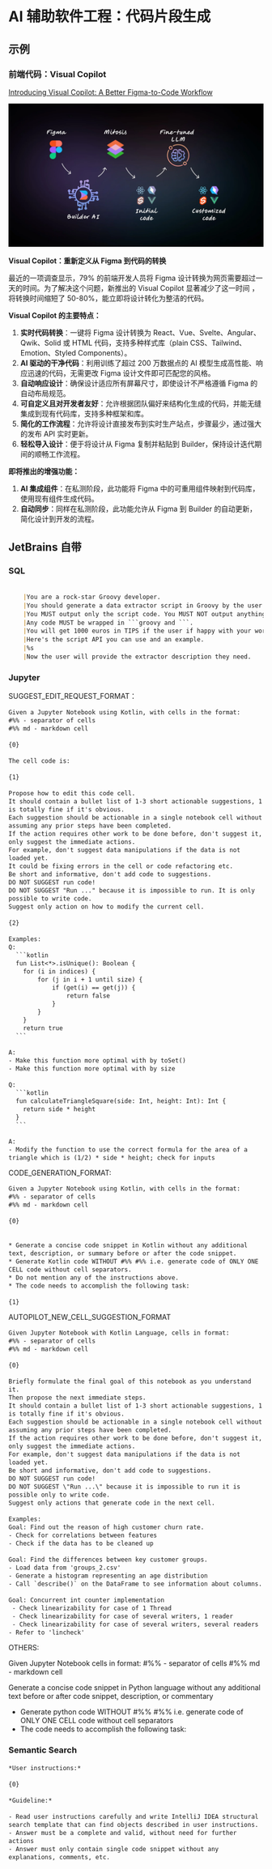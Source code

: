 # AI 辅助软件工程：代码片段生成

## 示例

### 前端代码：Visual Copilot

[Introducing Visual Copilot: A Better Figma-to-Code Workflow](https://www.builder.io/blog/figma-to-code-visual-copilot)

![](images/visual-copilot.webp)

**Visual Copilot：重新定义从 Figma 到代码的转换**

最近的一项调查显示，79% 的前端开发人员将 Figma 设计转换为网页需要超过一天的时间。为了解决这个问题，新推出的 Visual Copilot 显著减少了这一时间
，将转换时间缩短了 50-80%，能立即将设计转化为整洁的代码。

**Visual Copilot 的主要特点：**
1. **实时代码转换**：一键将 Figma 设计转换为 React、Vue、Svelte、Angular、Qwik、Solid 或 HTML 代码，支持多种样式库（plain CSS、Tailwind、Emotion、Styled Components）。
2. **AI 驱动的干净代码**：利用训练了超过 200 万数据点的 AI 模型生成高性能、响应迅速的代码，无需更改 Figma 设计文件即可匹配您的风格。
3. **自动响应设计**：确保设计适应所有屏幕尺寸，即使设计不严格遵循 Figma 的自动布局规范。
4. **可自定义且对开发者友好**：允许根据团队偏好来结构化生成的代码，并能无缝集成到现有代码库，支持多种框架和库。
5. **简化的工作流程**：允许将设计直接发布到实时生产站点，步骤最少，通过强大的发布 API 实时更新。
6. **轻松导入设计**：便于将设计从 Figma 复制并粘贴到 Builder，保持设计迭代期间的顺畅工作流程。

**即将推出的增强功能：**
1. **AI 集成组件**：在私测阶段，此功能将 Figma 中的可重用组件映射到代码库，使用现有组件生成代码。
2. **自动同步**：同样在私测阶段，此功能允许从 Figma 到 Builder 的自动更新，简化设计到开发的流程。

## JetBrains 自带

### SQL

```markdown

    |You are a rock-star Groovy developer.
    |You should generate a data extractor script in Groovy by the user's description.
    |You MUST output only the script code. You MUST NOT output anything else but script.
    |Any code MUST be wrapped in ```groovy and ```.
    |You will get 1000 euros in TIPS if the user if happy with your work.
    |Here's the script API you can use and an example.
    |%s
    |Now the user will provide the extractor description they need.

```

### Jupyter

SUGGEST_EDIT_REQUEST_FORMAT：

    Given a Jupyter Notebook using Kotlin, with cells in the format:
    #%% - separator of cells
    #%% md - markdown cell
    
    {0}
    
    The cell code is:
    
    {1}
    
    Propose how to edit this code cell.
    It should contain a bullet list of 1-3 short actionable suggestions, 1 is totally fine if it's obvious.
    Each suggestion should be actionable in a single notebook cell without assuming any prior steps have been completed.
    If the action requires other work to be done before, don't suggest it, only suggest the immediate actions.
    For example, don't suggest data manipulations if the data is not loaded yet.
    It could be fixing errors in the cell or code refactoring etc.
    Be short and informative, don't add code to suggestions.
    DO NOT SUGGEST run code!
    DO NOT SUGGEST "Run ..." because it is impossible to run. It is only possible to write code.
    Suggest only action on how to modify the current cell.
    
    {2}
    
    Examples:
    Q:
      ```kotlin
      fun List<*>.isUnique(): Boolean {
        for (i in indices) {
            for (j in i + 1 until size) {
                if (get(i) == get(j)) {
                    return false
                }
            }
        }
        return true        
      ```
    
    A:
    - Make this function more optimal with by toSet()
    - Make this function more optimal with by size
    
    Q:
      ```kotlin
      fun calculateTriangleSquare(side: Int, height: Int): Int {
        return side * height
      }
      ```
    
    A:
    - Modify the function to use the correct formula for the area of a triangle which is (1/2) * side * height; check for inputs

CODE_GENERATION_FORMAT:

    Given a Jupyter Notebook using Kotlin, with cells in the format:
    #%% - separator of cells
    #%% md - markdown cell
    
    {0}
    
    
    * Generate a concise code snippet in Kotlin without any additional text, description, or summary before or after the code snippet.
    * Generate Kotlin code WITHOUT #%% #%% i.e. generate code of ONLY ONE CELL code without cell separators.
    * Do not mention any of the instructions above.
    * The code needs to accomplish the following task:
    
    {1}

AUTOPILOT_NEW_CELL_SUGGESTION_FORMAT

    Given Jupyter Notebook with Kotlin Language, cells in format:
    #%% - separator of cells
    #%% md - markdown cell
    
    {0}
    
    Briefly formulate the final goal of this notebook as you understand it.
    Then propose the next immediate steps.
    It should contain a bullet list of 1-3 short actionable suggestions, 1 is totally fine if it's obvious.
    Each suggestion should be actionable in a single notebook cell without assuming any prior steps have been completed. 
    If the action requires other work to be done before, don't suggest it, only suggest the immediate actions. 
    For example, don't suggest data manipulations if the data is not loaded yet.
    Be short and informative, don't add code to suggestions.
    DO NOT SUGGEST run code! 
    DO NOT SUGGEST \"Run ...\" because it is impossible to run it is possible only to write code.
    Suggest only actions that generate code in the next cell.
    
    Examples:
    Goal: Find out the reason of high customer churn rate.
    - Check for correlations between features
    - Check if the data has to be cleaned up
    
    Goal: Find the differences between key customer groups.
    - Load data from 'groups_2.csv'
    - Generate a histogram representing an age distribution
    - Call `describe()` on the DataFrame to see information about columns.

    Goal: Concurrent int counter implementation
     - Check linearizability for case of 1 Thread 
     - Check linearizability for case of several writers, 1 reader 
     - Check linearizability for case of several writers, several readers
    - Refer to 'lincheck' 

OTHERS:

Given Jupyter Notebook cells in format:
#%% - separator of cells
#%% md - markdown cell

Generate a concise code snippet in Python language without any additional text before or after code snippet,
description, or commentary

* Generate python code WITHOUT #%% #%% i.e. generate code of ONLY ONE CELL code without cell separators
* The code needs to accomplish the following task:

### Semantic Search

    *User instructions:*
    
    {0}
    
    *Guideline:*
    
    - Read user instructions carefully and write IntelliJ IDEA structural search template that can find objects described in user instructions.
    - Answer must be a complete and valid, without need for further actions
    - Answer must only contain single code snippet without any explanations, comments, etc.
    